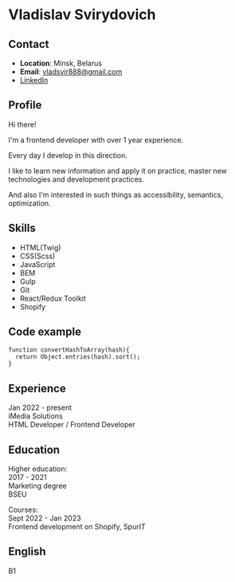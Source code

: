 # Vladislav Svirydovich

## Contact

- **Location**: Minsk, Belarus
- **Email**: <vladsvir888@gmail.com>
- <a href="https://www.linkedin.com/in/vladsvir/" target="_blank">LinkedIn</a>

## Profile
Hi there! 

I'm a frontend developer with over 1 year experience. 

Every day I develop in this direction.

I like to learn new information and apply it on practice, master new technologies and development practices.

And also I'm interested in such things as accessibility, semantics, optimization.

## Skills

- HTML(Twig)
- CSS(Scss)
- JavaScript
- BEM
- Gulp
- Git
- React/Redux Toolkit
- Shopify

## Code example
```
function convertHashToArray(hash){
  return Object.entries(hash).sort();
}
```

## Experience
Jan 2022 - present <br>
iMedia Solutions <br>
HTML Developer / Frontend Developer

## Education
Higher education: <br>
2017 - 2021 <br>
Marketing degree <br>
BSEU <br>

Courses: <br>
Sept 2022 - Jan 2023 <br>
Frontend development on Shopify, SpurIT

## English
B1